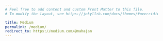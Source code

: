 ```yaml
---
# Feel free to add content and custom Front Matter to this file.
# To modify the layout, see https://jekyllrb.com/docs/themes/#overriding-theme-defaults

title: Medium
permalink: /medium/
redirect_to: https://medium.com/@mahajan
---
```

